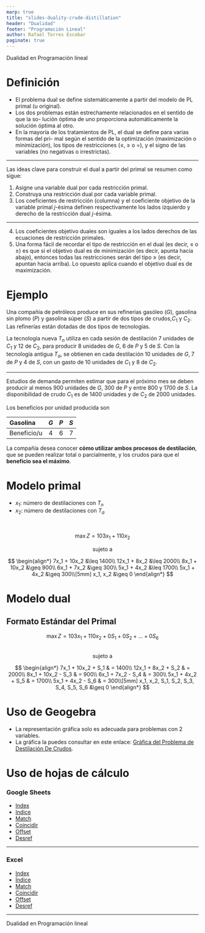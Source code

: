 ```yaml
---
marp: true
title: "slides-duality-crude-distillation"
header: "Dualidad"
footer: "Programación Lineal"
author: Rafael Torres Escobar
paginate: true
---
```




<!-- _paginate: false -->

<p class="outstanding-title">Dualidad en Programación lineal</p>

# Definición

- El problema dual se define sistemáticamente a partir del modelo de PL primal (u original). 
- Los dos problemas están estrechamente relacionados en el sentido de que la so- lución óptima de uno proporciona automáticamente la solución óptima al otro. 
- En la mayoría de los tratamientos de PL, el dual se define para varias formas del pri- mal según el sentido de la optimización (maximización o minimización), los tipos de restricciones ($\leq$, $\geq$ o $=$), y el signo de las variables (no negativas o irrestrictas). 


---

Las ideas clave para construir el dual a partir del primal se resumen como sigue:

1. Asigne una variable dual por cada restricción primal.
2. Construya una restricción dual por cada variable primal.
3. Los coeficientes de restricción (columna) y el coeficiente objetivo de la variable primal $j$-ésima definen respectivamente los lados izquierdo y derecho de la restricción dual $j$-ésima. 

---

4. Los coeficientes objetivo duales son iguales a los lados derechos de las ecuaciones de restricción primales. 
5. Una forma fácil de recordar el tipo de restricción en el dual (es decir, $\leq$ o $\geq$) es que si el objetivo dual es de minimización (es decir, apunta hacia abajo), entonces todas las restricciones serán del tipo $\geq$ (es decir, apuntan hacia arriba). Lo opuesto aplica cuando el objetivo dual es de maximización.

# Ejemplo

Una compañía de petróleos produce en sus refinerías gasóleo ($G$), gasolina sin plomo ($P$) y gasolina súper ($S$) a partir de dos tipos de crudos,$C_1$ y $C_2$. Las refinerías están dotadas de dos tipos de tecnologías.

La tecnología nueva $T_n$ utiliza en cada sesión de destilación 7 unidades de $C_1$ y 12 de $C_2$, para producir 8 unidades de $G$, 6 de $P$ y 5 de $S$. Con la tecnología antigua $T_a$, se obtienen en cada destilación 10 unidades de $G$, 7 de $P$ y 4 de $S$, con un gasto de 10 unidades de $C_1$ y 8 de $C_2$.

---

Estudios de demanda permiten estimar que para el próximo mes se deben producir al menos 900 unidades de $G$, 300 de $P$ y entre 800 y 1700 de $S$. La disponibilidad de crudo $C_1$ es de 1400 unidades y de $C_2$ de 2000 unidades.

Los beneficios por unidad producida son

| Gasolina    | $G$ | $P$ | $S$ |
|:------------|:---:|:---:|:---:|
| Beneficio/u |  4  |  6  |  7  |


  La compañía desea conocer **cómo utilizar ambos procesos de destilación**, que se pueden realizar total o parcialmente, y los crudos para que el **beneficio sea el máximo**.

# Modelo primal

- $x_1$: número de destilaciones con $T_n$ 
- $x_2$: número de destilaciones con $T_a$


<br>

$$\max Z = 103x_1 + 110x_2$$

<center>sujeto a </center>

$$
\begin{align*}
    7x_1 + 10x_2 &\leq 1400\\
    12x_1 + 8x_2 &\leq 2000\\
    8x_1 + 10x_2 &\geq 900\\
    6x_1 + 7x_2 &\geq 300\\
    5x_1 + 4x_2 &\leq 1700\\
    5x_1 + 4x_2 &\geq 300\\[5mm]
    x_1, x_2 &\geq 0
\end{align*}
$$

# Modelo dual

## Formato Estándar del Primal

$$\max Z = 103x_1 + 110x_2 + 0S_1 + 0S_2 + \ldots + 0S_6$$

<br>
<center>sujeto a </center>

$$
\begin{align*}
    7x_1 + 10x_2 + S_1   & = 1400\\
    12x_1 + 8x_2 + S_2 & = 2000\\
    8x_1 + 10x_2 - S_3 & = 900\\
    6x_1 + 7x_2 - S_4 & = 300\\
    5x_1 + 4x_2 + S_5 & = 1700\\
    5x_1 + 4x_2 - S_6 & = 300\\[5mm]
    x_1, x_2, S_1, S_2, S_3, S_4, S_5, S_6  &\geq 0
\end{align*}
$$


# Uso de Geogebra

- La representación gráfica solo es adecuada para problemas con 2 variables.
- La gráfica la puedes consultar en este enlace: [Gráfica del Problema de Destilación De Crudos](https://www.geogebra.org/calculator/njyyua9d).



# Uso de hojas de cálculo

### Google Sheets

+ [Index](https://support.google.com/docs/answer/3098242?hl=en)
+ [Indice](https://support.google.com/docs/answer/3098242?hl=es-419)
+ [Match](https://support.google.com/docs/answer/3093378?hl=en)
+ [Coincidir](https://support.google.com/docs/answer/3093378?hl=es-419&sjid=453663785966893365-NC)
+ [Offset](https://support.google.com/docs/answer/3093379?hl=en)
+ [Desref](https://support.google.com/docs/answer/3093379?hl=es-419)
  
  
---

### Excel
+ [Index](https://support.microsoft.com/en-us/office/index-function-a5dcf0dd-996d-40a4-a822-b56b061328bd)
+ [Índice](https://support.microsoft.com/es-es/office/indice-funci%C3%B3n-indice-a5dcf0dd-996d-40a4-a822-b56b061328bd)
+ [Match](https://support.microsoft.com/en-us/office/match-function-e8dffd45-c762-47d6-bf89-533f4a37673a)
+ [Coincidir](https://support.microsoft.com/es-es/office/funci%C3%B3n-coincidir-e8dffd45-c762-47d6-bf89-533f4a37673a)
+ [Offset](https://support.microsoft.com/en-us/office/offset-function-c8de19ae-dd79-4b9b-a14e-b4d906d11b66)
+ [Desref](https://support.microsoft.com/es-es/office/desref-funci%C3%B3n-desref-c8de19ae-dd79-4b9b-a14e-b4d906d11b66)



---

<!-- _paginate: false -->

<p class="outstanding-title">Dualidad en Programación lineal</p>
